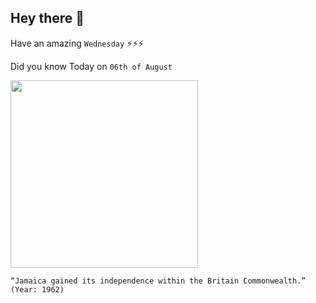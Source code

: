 ## Hey there 👋
Have an amazing `Wednesday` ⚡⚡⚡

Did you know Today on `06th of August`
 
 [<img src="https://www.robankspromotions.co.uk/wp-content/uploads/2015/05/600px-JamaicanIndependence.jpg" width="300" />](https://en.wikipedia.org/wiki/Independence_of_Jamaica#:~:text=The%20Colony%20of%20Jamaica%20gained,conquered%20the%20Indigenous%20Arawak%20people.) 
 ```
“Jamaica gained its independence within the Britain Commonwealth.” (Year: 1962)
```

